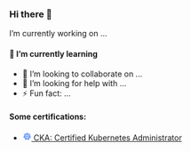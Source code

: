 ### Hi there 👋

I’m currently working on ...

#### 🌱 I’m currently learning 

- 👯 I’m looking to collaborate on ...
- 🤔 I’m looking for help with ...
- ⚡ Fun fact: ...


#### Some certifications:
- <a href="https://www.credly.com/badges/8013f32c-72d4-49cc-9e92-0ecc25709405/public_url"><img src="/images/cka.png" width="16" alt="CKA">&nbsp;CKA: Certified Kubernetes Administrator</a>
